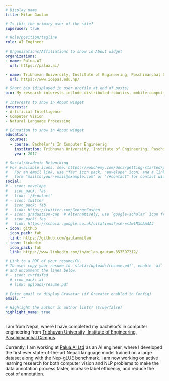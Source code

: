 ```yaml
---
# Display name
title: Milan Gautam

# Is this the primary user of the site?
superuser: true

# Role/position/tagline
role: AI Engineer

# Organizations/Affiliations to show in About widget
organizations:
- name: Palua.AI 
  url: https://palua.ai/

- name: Tribhuvan University, Institute of Engineering, Paschimanchal Campus
  url: https://www.ioepas.edu.np/

# Short bio (displayed in user profile at end of posts)
bio: My research interests include distributed robotics, mobile computing and programmable matter.

# Interests to show in About widget
interests:
- Artificial Intelligence
- Computer Vision
- Natural Language Processing

# Education to show in About widget
education:
  courses:
  - course: Bachelor's In Computer Engineerig
    institution: Tribhuvan University, Institute of Engineering, Paschimanchal Campus
    year: 2017

# Social/Academic Networking
# For available icons, see: https://wowchemy.com/docs/getting-started/page-builder/#icons
#   For an email link, use "fas" icon pack, "envelope" icon, and a link in the
#   form "mailto:your-email@example.com" or "/#contact" for contact widget.
social:
# - icon: envelope
#   icon_pack: fas
#   link: '/#contact'
# - icon: twitter
#   icon_pack: fab
#   link: https://twitter.com/GeorgeCushen
# - icon: graduation-cap  # Alternatively, use `google-scholar` icon from `ai` icon pack
#   icon_pack: fas
#   link: https://scholar.google.co.uk/citations?user=sIwtMXoAAAAJ
- icon: github
  icon_pack: fab
  link: https://github.com/gautammilan
- icon: linkedin
  icon_pack: fab
  link: https://www.linkedin.com/in/milan-gautam-357597212/

# Link to a PDF of your resume/CV.
# To use: copy your resume to `static/uploads/resume.pdf`, enable `ai` icons in `params.toml`, 
# and uncomment the lines below.
# - icon: cvrfdsfsd
  # icon_pack: ai
  # link: uploads/resume.pdf

# Enter email to display Gravatar (if Gravatar enabled in Config)
email: ""

# Highlight the author in author lists? (true/false)
highlight_name: true
---
```


I am from Nepal, where I have completed my bachelor's in computer engineering from [Tribhuvan University, Institute of Engineering, Paschimanchal Campus](https://www.ioepas.edu.np/). 

Currently, I am working at [Palua.Ai Ltd](https://palua.ai/) as an AI engineer, where I developed the first ever state-of-the-art Nepali language model trained on a large dataset along with the Nep-gLUE benchmark. I am now working on active learning research for both computer vision and NLP problems to make the data annotation process faster, increase label efficency, and reduce the cost of annotation.


<!-- {{< icon name="download" pack="fas" >}} Download my {{< staticref "uploads/resume.pdf" "newtab" >}}resumé{{< /staticref >}}. -->
